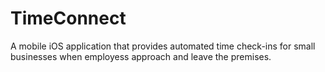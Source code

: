 TimeConnect
===========

A mobile iOS application that provides automated time check-ins for small businesses when employess approach and leave the premises.
